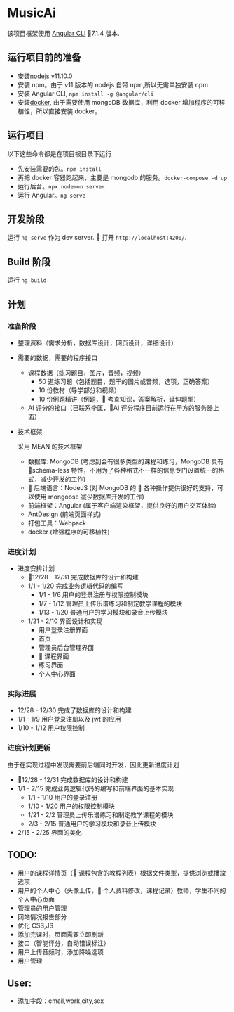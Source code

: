 # MusicAi

该项目框架使用 [Angular CLI](https://github.com/angular/angular-cli) 7.1.4 版本.

## 运行项目前的准备

- 安装[nodejs](https://nodejs.org/en/) v11.10.0
- 安装 npm。由于 v11 版本的 nodejs 自带 npm,所以无需单独安装 npm
- 安装 Angular CLI, `npm install -g @angular/cli`
- 安装[docker](https://www.docker.com/products/docker-desktop), 由于需要使用 mongoDB 数据库，利用 docker 增加程序的可移植性，所以直接安装 docker。

## 运行项目

以下这些命令都是在项目根目录下运行

- 先安装需要的包。`npm install`
- 再把 docker 容器跑起来，主要是 mongodb 的服务。`docker-compose -d up`
- 运行后台。`npx nodemon server`
- 运行 Angular。`ng serve`

## 开发阶段

运行 `ng serve` 作为 dev server.  打开 `http://localhost:4200/`.

## Build 阶段

运行 `ng build`

## 计划

### 准备阶段

- 整理资料（需求分析，数据库设计，网页设计，详细设计）
- 需要的数据，需要的程序接口

  - 课程数据（练习题目，图片，音频，视频）
    - 50 道练习题（包括题目，题干的图片或音频，选项，正确答案）
    - 10 份教材（导学部分和视频）
    - 10 份例题精讲（例题， 考查知识，答案解析，延伸题型）
  - AI 评分的接口（已联系李匡，AI 评分程序目前运行在甲方的服务器上面）

- 技术框架

  采用 MEAN 的技术框架

  - 数据库: MongoDB (考虑到会有很多类型的课程和练习，MongoDB 具有 schema-less 特性，不用为了各种格式不一样的信息专门设置统一的格式，减少开发的工作)
  -  后端语言：NodeJS (对 MongoDB 的  各种操作提供很好的支持，可以使用 mongoose 减少数据库开发的工作)
  - 前端框架：Angular (属于客户端渲染框架，提供良好的用户交互体验)
  - AntDesign (前端页面样式)
  - 打包工具：Webpack
  - docker (增强程序的可移植性)

### 进度计划

- 进度安排计划
  - 12/28 - 12/31 完成数据库的设计和构建
  - 1/1 - 1/20 完成业务逻辑代码的编写
    - 1/1 - 1/6 用户的登录注册与权限控制模块
    - 1/7 - 1/12 管理员上传乐谱练习和制定教学课程的模块
    - 1/13 - 1/20 普通用户的学习模块和录音上传模块
  - 1/21 - 2/10 界面设计和实现
    - 用户登录注册界面
    - 首页
    - 管理员后台管理界面
    -  课程界面
    - 练习界面
    - 个人中心界面

### 实际进展

- 12/28 - 12/30 完成了数据库的设计和构建
- 1/1 - 1/9 用户登录注册以及 jwt 的应用
- 1/10 - 1/12 用户权限控制

### 进度计划更新

由于在实现过程中发现需要前后端同时开发，因此更新进度计划

- 12/28 - 12/31 完成数据库的设计和构建
- 1/1 - 2/15 完成业务逻辑代码的编写和前端界面的基本实现
  - 1/1 - 1/10 用户的登录注册
  - 1/10 - 1/20 用户的权限控制模块
  - 1/21 - 2/2 管理员上传乐谱练习和制定教学课程的模块
  - 2/3 - 2/15 普通用户的学习模块和录音上传模块
- 2/15 - 2/25 界面的美化

## TODO:

- 用户的课程详情页（ 课程包含的教程列表）根据文件类型，提供浏览或播放选项
- 用户的个人中心（头像上传， 个人资料修改，课程记录）教师，学生不同的个人中心页面
- 管理员的用户管理
- 网站情况报告部分
- 优化 CSS,JS
- 添加完课时，页面需要立即刷新
- 接口（智能评分，自动错误标注）
- 用户上传音频时，添加降噪选项
- 用户管理

## User:

- 添加字段：email,work,city,sex
